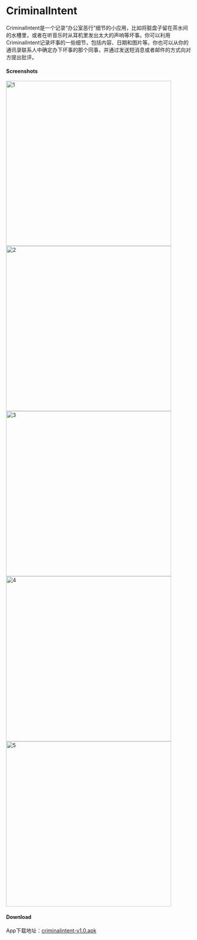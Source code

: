 CriminalIntent
========================
CriminalIntent是一个记录“办公室恶行”细节的小应用，比如将脏盘子留在茶水间的水槽里，或者在听音乐时从耳机里发出太大的声响等坏事。你可以利用CriminalIntent记录坏事的一些细节，包括内容、日期和图片等。你也可以从你的通讯录联系人中确定办下坏事的那个同事，并通过发送短消息或者邮件的方式向对方提出批评。
#### Screenshots
<img src="https://raw.githubusercontent.com/shier2nd/bnr-CriminalIntent/ch17/Screenshots/1.png" width = "450" alt="1" align=center />

<img src="https://raw.githubusercontent.com/shier2nd/bnr-CriminalIntent/ch17/Screenshots/2.png" width = "450" alt="2" align=center />

<img src="https://raw.githubusercontent.com/shier2nd/bnr-CriminalIntent/ch17/Screenshots/3.png" width = "450" alt="3" align=center />

<img src="https://raw.githubusercontent.com/shier2nd/bnr-CriminalIntent/ch17/Screenshots/4.png" width = "450" alt="4" align=center />

<img src="https://raw.githubusercontent.com/shier2nd/bnr-CriminalIntent/ch17/Screenshots/5.png" width = "450" alt="5" align=center />

#### Download
App下载地址：[criminalintent-v1.0.apk](https://github.com/shier2nd/bnr-CriminalIntent/releases/download/v1.0/criminalintent-v1.0.apk)
